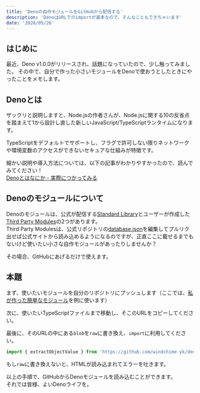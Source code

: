 ```yaml
---
title: 'Denoの自作モジュールをGitHubから配信する'
description: 'DenoはURLでのimportが基本なので、そんなこともできちゃいます'
date: '2020/05/26'
---
```


## はじめに

最近、Deno v1.0.0がリリースされ、話題になっていたので、少し触ってみました。
その中で、自分で作った小さいモジュールをDenoで使おうとしたときにやったことをメモします。

## Denoとは

ザックリと説明しますと、Node.jsの作者さんが、Node.jsに関する10の反省点を踏まえて1から設計し直した新しいJavaScript/TypeScriptランタイムになります。
<contents-youtube content-id="M3BM9TB-8yA">

TypeScriptをデフォルトでサポートし、フラグで許可しない限りネットワークや環境変数のアクセスができないセキュアな仕組みが特徴です。

細かい説明や導入方法については、以下の記事がわかりやすかったので、読んでみてください！  
[Denoとはなにか - 実際につかってみる](https://qiita.com/azukiazusa/items/8238c0c68ed525377883)

## Denoのモジュールについて

Denoのモジュールは、公式が配信する[Standard Library](https://deno.land/std)とユーザーが作成した[Third Party Modules](https://deno.land/x)の2つがあります。  
Third Party Modulesは、公式リポジトリの[database.json](https://github.com/denoland/deno_website2/blob/master/database.json)を編集してプルリク出せば公式サイトから読み込めるようになるのですが、正直ここに載せるまでもないけど使いたい小さな自作モジュールがあったりしませんか？

その場合、GitHubにあげるだけで使えます。

## 本題

まず、使いたいモジュールを自分のリポジトリにプッシュします（ここでは、[私が作った簡単なモジュール](https://github.com/windchime-yk/deno-util)を例に使います）

次に、使いたいTypeScriptファイルまで移動し、そこのURLをコピーしてください。

最後に、そのURLの中にある`blob`を`raw`に書き換え、`import`に利用してください。

```typescript
import { extractObjectValue } from 'https://github.com/windchime-yk/deno-util/raw/master/mod.ts'
```

もし`raw`に書き換えないと、HTMLが読み込まれてエラーを吐きます。

以上の手順で、GitHubからDenoモジュールを読み込むことができます。  
それでは皆様、よいDenoライフを。

